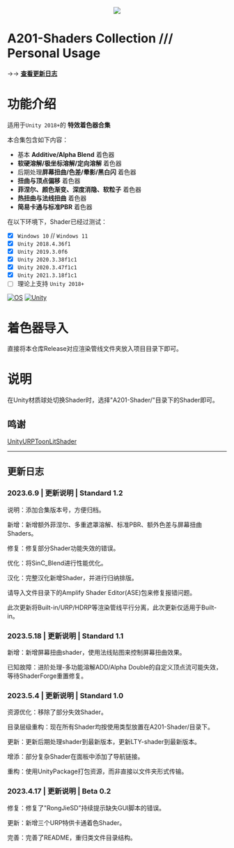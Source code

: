 <p align="center">
  <a href="http://dh.cqie.edu.cn" target="_blank"><img src="https://s1.vika.cn/space/2023/06/09/cec04453495644d3a9bf2a000784bd8d" ></a>
  </a>
</p>


A201-Shaders Collection  ///  Personal Usage
===========================
<div align="left">


→→ **[查看更新日志](#更新日志)**

  
功能介绍
===========================

适用于``Unity 2018+``的 **特效着色器合集**

本合集包含如下内容：
- 基本 **Additive/Alpha Blend** 着色器
- **软硬溶解/极坐标溶解/定向溶解** 着色器
- 后期处理**屏幕扭曲/色差/晕影/黑白闪** 着色器
- **扭曲与顶点偏移** 着色器
- **菲涅尔、颜色渐变、深度消隐、软粒子** 着色器
- **热扭曲与法线扭曲** 着色器
- **简易卡通与标准PBR** 着色器

在以下环境下，Shader已经过测试：
- [x] ``Windows 10`` // ``Windows 11``
- [x] ``Unity 2018.4.36f1``
- [x] ``Unity 2019.3.0f6``
- [x] ``Unity 2020.3.38f1c1``
- [x] ``Unity 2020.3.47f1c1``
- [x] ``Unity 2021.3.18f1c1``
- [ ] 理论上支持 ``Unity 2018+``

[![OS](https://img.shields.io/badge/Windows10-0078d6?style=flat-square&logo=windows&logoColor=fff)](https://www.microsoft.com/zh-cn/windows)  [![Unity](https://img.shields.io/badge/Unity-black?style=flat-square&logo=unity)](https://unity.com/cn)



着色器导入
===========================

直接将本仓库Release对应渲染管线文件夹放入项目目录下即可。


说明
========================

在Unity材质球处切换Shader时，选择"A201-Shader/"目录下的Shader即可。


## 鸣谢

[UnityURPToonLitShader](https://github.com/ColinLeung-NiloCat/UnityURPToonLitShaderExample)

****

## 更新日志

### 2023.6.9 | 更新说明 | Standard 1.2

说明：添加合集版本号，方便归档。

新增：新增额外菲涅尔、多重遮罩溶解、标准PBR、额外色差与屏幕扭曲Shaders。

修复：修复部分Shader功能失效的错误。

优化：将SinC_Blend进行性能优化。

汉化：完整汉化新增Shader，并进行归纳排版。

请导入文件目录下的Amplify Shader Editor(ASE)包来修复报错问题。

此次更新将Built-in/URP/HDRP等渲染管线平行分离，此次更新仅适用于Built-in。

### 2023.5.18 | 更新说明 | Standard 1.1

新增：新增屏幕扭曲shader，使用法线贴图来控制屏幕扭曲效果。

已知故障：进阶处理-多功能溶解ADD/Alpha Double的自定义顶点流可能失效，等待ShaderForge重置修复。

### 2023.5.4 | 更新说明 | Standard 1.0

资源优化：移除了部分失效Shader。

目录层级重构：现在所有Shader均按使用类型放置在A201-Shader/目录下。

更新：更新后期处理shader到最新版本，更新LTY-shader到最新版本。

增添：部分复杂Shader在面板中添加了导航链接。

重构：使用UnityPackage打包资源，而非直接以文件夹形式传输。


### 2023.4.17 | 更新说明 | Beta 0.2

修复：修复了"RongJieSD"持续提示缺失GUI脚本的错误。

更新：新增三个URP特供卡通着色Shader。

完善：完善了README，重归类文件目录结构。
